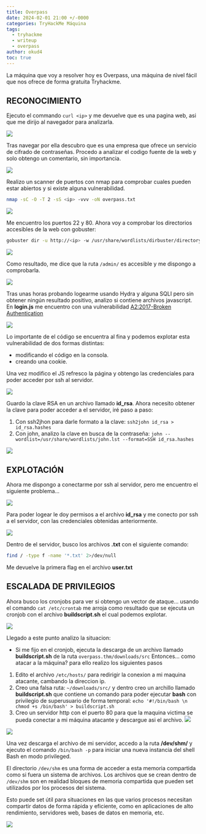 ```yaml
---
title: Overpass
date: 2024-02-01 21:00 +/-0000
categories: TryHackMe Máquina
tags:
  - tryhackme
  - writeup
  - overpass
author: okud4
toc: true
---
```


La máquina que voy a resolver hoy es Overpass, una máquina de nivel fácil que nos ofrece de forma gratuita Tryhackme.

## RECONOCIMIENTO

Ejecuto el commando `curl <ip>` y me devuelve que es una pagina web, asi que me dirijo al navegador para analizarla.

![](/assets/img/capturas/overpass/overpass-web.png)

Tras navegar por ella descubro que es una empresa que ofrece un servicio de cifrado de contraseñas. Procedo a analizar el codigo fuente de la web y solo obtengo un comentario, sin importancia.

![](/assets/img/capturas/overpass/webcode.png)

Realizo un scanner de puertos con nmap para comprobar cuales pueden estar abiertos y si existe alguna vulnerabilidad.

```bash
nmap -sC -O -T 2 -sS <ip> -vvv -oN overpass.txt
```

![](/assets/img/capturas/overpass/nmapscan.png)

Me encuentro los puertos 22 y 80. Ahora voy a comprobar los directorios accesibles de la web con gobuster:

```bash
gobuster dir -u http://<ip> -w /usr/share/wordlists/dirbuster/directory-list-2.3-small.txt -o directories.txt
```

![](/assets/img/capturas/overpass/web-fuzz.png)

Como resultado, me dice que la ruta `/admin/`  es accesible y me dispongo a comprobarla.

![](/assets/img/capturas/overpass/web-admin.png)

Tras unas horas probando logearme usando Hydra y alguna SQLI pero sin obtener ningún resultado positivo, analizo si contiene archivos javascript. En **login.js** me encuentro con una vulnerabilidad [A2:2017-Broken Authentication](https://cheatsheetseries.owasp.org/cheatsheets/Authentication_Cheat_Sheet.html)  

![](/assets/img/capturas/overpass/web-cookie.png)

Lo importante de el código se encuentra al fina y podemos explotar esta vulnerabilidad de dos formas distintas:

- modificando el código en la consola.
- creando una cookie.

Una vez modifico el JS refresco la página y obtengo las credenciales para poder acceder por ssh al servidor.

![](/assets/img/capturas/overpass/web-rsa-login.png)

Guardo la clave RSA en un archivo llamado **id_rsa**. Ahora necesito obtener la clave para poder acceder a el servidor, iré paso a paso:

1. Con ssh2jhon para darle formato a la clave: `ssh2john id_rsa > id_rsa.hashes`
2. Con john, analizo la clave en busca de la contraseña: `john --wordlist=/usr/share/wordlists/john.lst --format=SSH id_rsa.hashes`

 ![](/assets/img/capturas/overpass/rsa-password.png)

## EXPLOTACIÓN

Ahora me dispongo a conectarme por ssh al servidor, pero me encuentro el siguiente problema...

![](/assets/img/capturas/overpass/ssh-bad-login.png)

Para poder logear le doy permisos a el archivo **id_rsa** y me conecto por ssh a el servidor, con las credenciales obtenidas anteriormente.

![](/assets/img/capturas/overpass/ssh-login.png)

Dentro de el servidor, busco los archivos **.txt** con el siguiente comando:

```bash
find / -type f -name '*.txt' 2>/dev/null
```

Me devuelve la primera flag en el archivo **user.txt**

## ESCALADA DE PRIVILEGIOS

Ahora busco los cronjobs para ver si obtengo un vector de ataque... usando el comando `cat /etc/crontab` me arroja como resultado que se ejecuta un cronjob con el archivo **buildscript.sh** el cual podemos explotar.

![](/assets/img/capturas/overpass/cronjobs.png)

Llegado a este punto analizo la situacion:

- Si me fijo en el cronjob, ejecuta la descarga de un archivo llamado **buildscript.sh** de la ruta `overpass.thm/downloads/src`
Entonces... como atacar a la máquina? para ello realizo los siguientes pasos

1. Edito el archivo `/etc/hosts/` para redirigir la conexion a mi maquina atacante, cambando la direccion ip.
2. Creo una falsa ruta: `~/downloads/src/` y dentro creo un archillo llamado **buildscript.sh** que contiene un comando para poder ejecutar **bash** con privilegio de superusuario de forma temporal: `echo '#!/bin/bash \n chmod +s /bin/bash' > buildscript.sh`
3. Creo un servidor http con el puerto 80 para que la maquina victima se pueda conectar a mi máquina atacante y descargue asi el archivo.
![](/assets/img/capturas/overpass/multitask.png)

![](/assets/img/capturas/overpass/pyserver.png)

Una vez descarga el archivo de mi servidor, accedo a la ruta **/dev/shm/** y ejecuto el comando `/bin/bash -p` para iniciar una nueva instancia del shell Bash en modo privileged.

El directorio `/dev/shm` es una forma de acceder a esta memoria compartida como si fuera un sistema de archivos. Los archivos que se crean dentro de `/dev/shm` son en realidad bloques de memoria compartida que pueden set utilizados por los procesos del sistema.

Esto puede set útil para situaciones en las que varios procesos necesitan compartir datos de forma rápida y eficiente, como en aplicaciones de alto rendimiento, servidores web, bases de datos en memoria, etc.

![](/assets/img/capturas/overpass/rooting.png)
